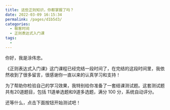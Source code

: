 ```yaml
---
title: 这些正则知识，你都掌握了吗？
date: 2022-03-09 16:15:34
permalink: /pages/d1b5d3/
categories:
  - 极客时间
  - 正则表达式入门课
tags:
  - 
---
```

<p>你好，我是涂伟忠。</p><p>《正则表达式入门课》这门课程已经完结一段时间了，在完结的这段时间里，我依然收到了很多留言，很感谢你一直以来的认真学习和支持！</p><p>为了帮助你检验自己的学习效果，我特别给你准备了一套结课测试题。这套测试题共有20道题目，包括 11道单选题和9道多选题，满分 100 分，系统自动评分。</p><p>还等什么，点击下面按钮开始测试吧！</p><p><a href="http://time.geekbang.org/quiz/intro?act_id=196&exam_id=504"><img src="https://static001.geekbang.org/resource/image/28/a4/28d1be62669b4f3cc01c36466bf811a4.png?wh=1142*201" alt=""></a></p><!-- [[[read_end]]] -->